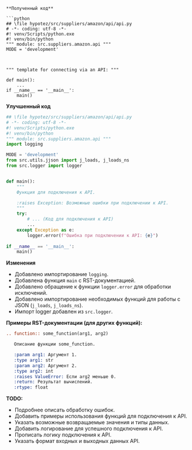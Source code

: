 ```
**Полученный код**

```python
## \file hypotez/src/suppliers/amazon/api/api.py
# -*- coding: utf-8 -*-
#! venv/Scripts/python.exe
#! venv/bin/python
""" module: src.suppliers.amazon.api """
MODE = 'development'



""" template for connecting via an API: """

def main():
    ...
if __name__ == '__main__':
    main()
```

**Улучшенный код**

```python
## \file hypotez/src/suppliers/amazon/api/api.py
# -*- coding: utf-8 -*-
#! venv/Scripts/python.exe
#! venv/bin/python
""" module: src.suppliers.amazon.api """
import logging

MODE = 'development'
from src.utils.jjson import j_loads, j_loads_ns
from src.logger import logger


def main():
    """
    Функция для подключения к API.

    :raises Exception: Возможные ошибки при подключении к API.
    """
    try:
        # ... (Код для подключения к API)
        ...
    except Exception as e:
        logger.error(f"Ошибка при подключении к API: {e}")
        
if __name__ == '__main__':
    main()

```

**Изменения**

- Добавлено импортирование `logging`.
- Добавлена функция `main` с RST-документацией.
- Добавлено обращение к функции `logger.error` для обработки исключений.
- Добавлено импортирование необходимых функций для работы с JSON (`j_loads`, `j_loads_ns`).
- Импорт logger добавлен из `src.logger`.

**Примеры RST-документации (для других функций):**

```rst
.. function:: some_function(arg1, arg2)

   Описание функции some_function.

   :param arg1: Аргумент 1.
   :type arg1: str
   :param arg2: Аргумент 2.
   :type arg2: int
   :raises ValueError: Если arg2 меньше 0.
   :return: Результат вычислений.
   :rtype: float
```

**TODO:**

- Подробнее описать обработку ошибок.
- Добавить примеры использования функций для подключения к API.
- Указать возможные возвращаемые значения и типы данных.
-  Добавить логирование для успешного подключения к API.
-  Прописать логику подключения к API.
-  Указать формат входных и выходных данных API.


```